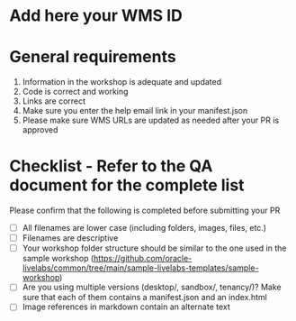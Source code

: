 # Add here your WMS ID

# General requirements
1. Information in the workshop is adequate and updated
2. Code is correct and working
3. Links are correct
4. Make sure you enter the help email link in your manifest.json
5. Please make sure WMS URLs are updated as needed after your PR is approved


# Checklist - Refer to the QA document for the complete list 
Please confirm that the following is completed before submitting your PR

- [ ] All filenames are lower case (including folders, images, files, etc.)
- [ ] Filenames are descriptive
- [ ] Your workshop folder structure should be similar to the one used in the sample workshop (https://github.com/oracle-livelabs/common/tree/main/sample-livelabs-templates/sample-workshop)
- [ ] Are you using multiple versions (desktop/, sandbox/, tenancy/)? Make sure that each of them contains a manifest.json and an index.html
- [ ] Image references in markdown contain an alternate text